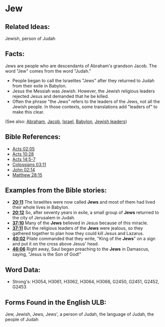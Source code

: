 # Jew

## Related Ideas:

Jewish, person of Judah

## Facts:

Jews are people who are descendants of Abraham's grandson Jacob. The word "Jew" comes from the word "Judah."

* People began to call the Israelites "Jews" after they returned to Judah from their exile in Babylon.
* Jesus the Messiah was Jewish. However, the Jewish religious leaders rejected Jesus and demanded that he be killed.
* Often the phrase "the Jews" refers to the leaders of the Jews, not all the Jewish people. In those contexts, some translations add "leaders of" to make this clear.

(See also: [Abraham](../names/abraham.md), [Jacob](../names/jacob.md), [Israel](../kt/israel.md), [Babylon](../names/babylon.md), [Jewish leaders](../other/jewishleaders.md))

## Bible References:

* [Acts 02:05](rc://en/tn/help/act/02/05)
* [Acts 10:28](rc://en/tn/help/act/10/28)
* [Acts 14:5-7](rc://en/tn/help/act/14/05)
* [Colossians 03:11](rc://en/tn/help/col/03/11)
* [John 02:14](rc://en/tn/help/jhn/02/14)
* [Matthew 28:15](rc://en/tn/help/mat/28/15)

## Examples from the Bible stories:

* __[20:11](rc://en/tn/help/obs/20/11)__ The Israelites were now called __Jews__ and most of them had lived their whole lives in Babylon.
* __[20:12](rc://en/tn/help/obs/20/12)__ So, after seventy years in exile, a small group of __Jews__ returned to the city of Jerusalem in Judah.
* __[37:10](rc://en/tn/help/obs/37/10)__ Many of the __Jews__ believed in Jesus because of this miracle.
* __[37:11](rc://en/tn/help/obs/37/11)__ But the religious leaders of the __Jews__ were jealous, so they gathered together to plan how they could kill Jesus and Lazarus.
* __[40:02](rc://en/tn/help/obs/40/02)__ Pilate commanded that they write, "King of the __Jews__" on a sign and put it on the cross above Jesus' head.
* __[46:06](rc://en/tn/help/obs/46/06)__ Right away, Saul began preaching to the __Jews__ in Damascus, saying, "Jesus is the Son of God!"

## Word Data:

* Strong's: H3054, H3061, H3062, H3064, H3066, G2450, G2451, G2452, G2453

## Forms Found in the English ULB:

Jew, Jewish, Jews, Jews', a person of Judah, the language of Judah, the people of Judah


